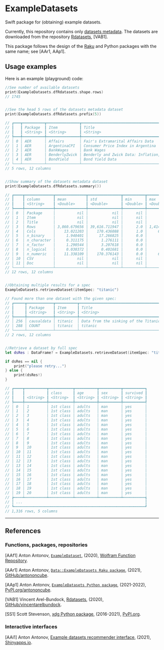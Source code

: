 # ExampleDatasets

Swift package for (obtaining) example datasets.

Currently, this repository contains only 
[datasets metadata](./resources/dfRdatasets.csv). The datasets are downloaded from
the repository
[Rdatasets](https://github.com/vincentarelbundock/Rdatasets/), \[VAB1\].

This package follows the design of the [Raku](https://raku.org) and Python packages
with the same name; see \[AAr1, AAp1\].

## Usage examples

Here is an example (playground) code:

```swift
//See number of available datasets
print(ExampleDatasets.dfRdatasets.shape.rows)
// 1745


//See the head 5 rows of the datasets metadata dataset
print(ExampleDatasets.dfRdatasets.prefix(5))

// ┏━━━┳━━━━━━━━━━┳━━━━━━━━━━━━━━━┳━━━━━━━━━━━━━━━━━━━━━━━━━━━━━━━━━━━━━━━━━━━━━━━━━━━━┳━━━━━━━┳━━━━━━━┳━━━━━━━━━━┳━━━━━━━━━━━━━┳━━━━━━━━━━┳━━━━━━━━━━━┳━━━━━━━━━━━┳╍╍╍╍╍╍┓
// ┃   ┃ Package  ┃ Item          ┃ Title                                              ┃ Rows  ┃ Cols  ┃ n_binary ┃ n_character ┃ n_factor ┃ n_logical ┃ n_numeric ┃ 2    ┇
// ┃   ┃ <String> ┃ <String>      ┃ <String>                                           ┃ <Int> ┃ <Int> ┃ <Int>    ┃ <Int>       ┃ <Int>    ┃ <Int>     ┃ <Int>     ┃ more ┇
// ┡━━━╇━━━━━━━━━━╇━━━━━━━━━━━━━━━╇━━━━━━━━━━━━━━━━━━━━━━━━━━━━━━━━━━━━━━━━━━━━━━━━━━━━╇━━━━━━━╇━━━━━━━╇━━━━━━━━━━╇━━━━━━━━━━━━━╇━━━━━━━━━━╇━━━━━━━━━━━╇━━━━━━━━━━━╇╍╍╍╍╍╍┩
// │ 0 │ AER      │ Affairs       │ Fair's Extramarital Affairs Data                   │   601 │     9 │        2 │           0 │        2 │         0 │         7 │      ┆
// │ 1 │ AER      │ ArgentinaCPI  │ Consumer Price Index in Argentina                  │    80 │     2 │        0 │           0 │        0 │         0 │         2 │      ┆
// │ 2 │ AER      │ BankWages     │ Bank Wages                                         │   474 │     4 │        2 │           0 │        3 │         0 │         1 │      ┆
// │ 3 │ AER      │ BenderlyZwick │ Benderly and Zwick Data: Inflation, Growth and St… │    31 │     5 │        0 │           0 │        0 │         0 │         5 │      ┆
// │ 4 │ AER      │ BondYield     │ Bond Yield Data                                    │    60 │     2 │        0 │           0 │        0 │         0 │         2 │      ┆
// └───┴──────────┴───────────────┴────────────────────────────────────────────────────┴───────┴───────┴──────────┴─────────────┴──────────┴───────────┴───────────┴╌╌╌╌╌╌┘
// 5 rows, 12 columns


//Show summary of the datasets metadata dataset
print(ExampleDatasets.dfRdatasets.summary())

// ┏━━━━┳━━━━━━━━━━━━━┳━━━━━━━━━━━━━━┳━━━━━━━━━━━━━━━┳━━━━━━━━━━┳━━━━━━━━━━━━━┳━━━━━━━━━━┳━━━━━━━━━━┳━━━━━━━━━━┳━━━━━━━━━━━━━━━━━━━━━━━━━━━━━━━━━━━━━━━━━━━━━━━━━━━━┳━━━━━━━━━━━━━┳━━━━━━━━━━━┳━━━━━━━━━━━┓
// ┃    ┃ column      ┃ mean         ┃ std           ┃ min      ┃ max         ┃ median   ┃ Q1       ┃ Q3       ┃ mode                                               ┃ uniqueCount ┃ noneCount ┃ someCount ┃
// ┃    ┃ <String>    ┃ <Double>     ┃ <Double>      ┃ <Double> ┃ <Double>    ┃ <Double> ┃ <Double> ┃ <Double> ┃ <Array<Any>>                                       ┃ <Int>       ┃ <Int>     ┃ <Int>     ┃
// ┡━━━━╇━━━━━━━━━━━━━╇━━━━━━━━━━━━━━╇━━━━━━━━━━━━━━━╇━━━━━━━━━━╇━━━━━━━━━━━━━╇━━━━━━━━━━╇━━━━━━━━━━╇━━━━━━━━━━╇━━━━━━━━━━━━━━━━━━━━━━━━━━━━━━━━━━━━━━━━━━━━━━━━━━━━╇━━━━━━━━━━━━━╇━━━━━━━━━━━╇━━━━━━━━━━━┩
// │ 0  │ Package     │          nil │           nil │      nil │         nil │      nil │      nil │      nil │ ["Stat2Data"]                                      │          57 │         0 │     1,745 │
// │ 1  │ Item        │          nil │           nil │      nil │         nil │      nil │      nil │      nil │ ["Mroz", "housing", "smoking", "Grunfeld", "salin… │       1,688 │         0 │     1,745 │
// │ 2  │ Title       │          nil │           nil │      nil │         nil │      nil │      nil │      nil │ ["Internal functions for gap"]                     │       1,605 │         0 │     1,745 │
// │ 3  │ Rows        │ 3,860.679656 │ 39,616.711947 │      2.0 │ 1,414,593.0 │    108.0 │     35.0 │    601.0 │ [20]                                               │         699 │         0 │     1,745 │
// │ 4  │ Cols        │    13.021203 │    170.436088 │      1.0 │     6,831.0 │      5.0 │      3.0 │      9.0 │ [2]                                                │          56 │         0 │     1,745 │
// │ 5  │ n_binary    │     1.940401 │     17.266825 │      0.0 │       624.0 │      0.0 │      0.0 │      2.0 │ [0]                                                │          28 │         0 │     1,745 │
// │ 6  │ n_character │     0.311175 │      1.276111 │      0.0 │        17.0 │      0.0 │      0.0 │      0.0 │ [0]                                                │          14 │         0 │     1,745 │
// │ 7  │ n_factor    │     1.290544 │      3.207618 │      0.0 │        64.0 │      0.0 │      0.0 │      2.0 │ [0]                                                │          22 │         0 │     1,745 │
// │ 8  │ n_logical   │     0.030372 │      0.401681 │      0.0 │        11.0 │      0.0 │      0.0 │      0.0 │ [0]                                                │           7 │         0 │     1,745 │
// │ 9  │ n_numeric   │    11.338109 │    170.376143 │      0.0 │     6,830.0 │      3.0 │      2.0 │      7.0 │ [2]                                                │          51 │         0 │     1,745 │
// │ 10 │ CSV         │          nil │           nil │      nil │         nil │      nil │      nil │      nil │ ["https://vincentarelbundock.github.io/Rdatasets/… │       1,745 │         0 │     1,745 │
// │ 11 │ Doc         │          nil │           nil │      nil │         nil │      nil │      nil │      nil │ ["https://vincentarelbundock.github.io/Rdatasets/… │       1,745 │         0 │     1,745 │
// └────┴─────────────┴──────────────┴───────────────┴──────────┴─────────────┴──────────┴──────────┴──────────┴────────────────────────────────────────────────────┴─────────────┴───────────┴───────────┘
// 12 rows, 12 columns


//Obtaining multiple results for a spec
ExampleDatasets.retrieveDataset(itemSpec: "titanic")

// Found more than one dataset with the given spec:
// ┏━━━━━┳━━━━━━━━━━━━┳━━━━━━━━━━┳━━━━━━━━━━━━━━━━━━━━━━━━━━━━━━━━━━━━━━┳━━━━━━━┳━━━━━━━┳━━━━━━━━━━┳━━━━━━━━━━━━━┳━━━━━━━━━━┳━━━━━━━━━━━┳━━━━━━━━━━━┳╍╍╍╍╍╍┓
// ┃     ┃ Package    ┃ Item     ┃ Title                                ┃ Rows  ┃ Cols  ┃ n_binary ┃ n_character ┃ n_factor ┃ n_logical ┃ n_numeric ┃ 2    ┇
// ┃     ┃ <String>   ┃ <String> ┃ <String>                             ┃ <Int> ┃ <Int> ┃ <Int>    ┃ <Int>       ┃ <Int>    ┃ <Int>     ┃ <Int>     ┃ more ┇
// ┡━━━━━╇━━━━━━━━━━━━╇━━━━━━━━━━╇━━━━━━━━━━━━━━━━━━━━━━━━━━━━━━━━━━━━━━╇━━━━━━━╇━━━━━━━╇━━━━━━━━━━╇━━━━━━━━━━━━━╇━━━━━━━━━━╇━━━━━━━━━━━╇━━━━━━━━━━━╇╍╍╍╍╍╍┩
// │ 256 │ causaldata │ titanic  │ Data from the sinking of the Titanic │ 2,201 │     4 │        3 │           0 │        0 │         0 │         4 │      ┆
// │ 288 │ COUNT      │ titanic  │ titanic                              │ 1,316 │     4 │        3 │           0 │        4 │         0 │         0 │      ┆
// └─────┴────────────┴──────────┴──────────────────────────────────────┴───────┴───────┴──────────┴─────────────┴──────────┴───────────┴───────────┴╌╌╌╌╌╌┘
// 2 rows, 12 columns


//Retrieve a dataset by full spec
let dsRes : DataFrame? = ExampleDatasets.retrieveDataset(itemSpec: "titanic", packageSpec: "COUNT")

if dsRes == nil {
    print("please retry...")
} else {
    print(dsRes!)
}

// ┏━━━━┳━━━━━━━━━━┳━━━━━━━━━━━┳━━━━━━━━━━┳━━━━━━━━━━┳━━━━━━━━━━┓
// ┃    ┃          ┃ class     ┃ age      ┃ sex      ┃ survived ┃
// ┃    ┃ <String> ┃ <String>  ┃ <String> ┃ <String> ┃ <String> ┃
// ┡━━━━╇━━━━━━━━━━╇━━━━━━━━━━━╇━━━━━━━━━━╇━━━━━━━━━━╇━━━━━━━━━━┩
// │ 0  │ 1        │ 1st class │ adults   │ man      │ yes      │
// │ 1  │ 2        │ 1st class │ adults   │ man      │ yes      │
// │ 2  │ 3        │ 1st class │ adults   │ man      │ yes      │
// │ 3  │ 4        │ 1st class │ adults   │ man      │ yes      │
// │ 4  │ 5        │ 1st class │ adults   │ man      │ yes      │
// │ 5  │ 6        │ 1st class │ adults   │ man      │ yes      │
// │ 6  │ 7        │ 1st class │ adults   │ man      │ yes      │
// │ 7  │ 8        │ 1st class │ adults   │ man      │ yes      │
// │ 8  │ 9        │ 1st class │ adults   │ man      │ yes      │
// │ 9  │ 10       │ 1st class │ adults   │ man      │ yes      │
// │ 10 │ 11       │ 1st class │ adults   │ man      │ yes      │
// │ 11 │ 12       │ 1st class │ adults   │ man      │ yes      │
// │ 12 │ 13       │ 1st class │ adults   │ man      │ yes      │
// │ 13 │ 14       │ 1st class │ adults   │ man      │ yes      │
// │ 14 │ 15       │ 1st class │ adults   │ man      │ yes      │
// │ 15 │ 16       │ 1st class │ adults   │ man      │ yes      │
// │ 16 │ 17       │ 1st class │ adults   │ man      │ yes      │
// │ 17 │ 18       │ 1st class │ adults   │ man      │ yes      │
// │ 18 │ 19       │ 1st class │ adults   │ man      │ yes      │
// │ 19 │ 20       │ 1st class │ adults   │ man      │ yes      │
// ┢╍╍╍╍┷╍╍╍╍╍╍╍╍╍╍┷╍╍╍╍╍╍╍╍╍╍╍┷╍╍╍╍╍╍╍╍╍╍┷╍╍╍╍╍╍╍╍╍╍┷╍╍╍╍╍╍╍╍╍╍┪
// ┇ ...                                                        ┇
// ┗╍╍╍╍╍╍╍╍╍╍╍╍╍╍╍╍╍╍╍╍╍╍╍╍╍╍╍╍╍╍╍╍╍╍╍╍╍╍╍╍╍╍╍╍╍╍╍╍╍╍╍╍╍╍╍╍╍╍╍╍┛
// 1,316 rows, 5 columns

```

------------------------------------------------------------------------

## References

### Functions, packages, repositories

\[AAf1\] Anton Antonov,
[`ExampleDataset`](https://resources.wolframcloud.com/FunctionRepository/resources/ExampleDataset),
(2020), [Wolfram Function
Repository](https://resources.wolframcloud.com/FunctionRepository).

\[AAr1\] Anton Antonov,
[`Data::ExampleDatasets Raku package`](https://github.com/antononcube/Raku-Data-ExampleDatasets),
(2021), [GitHub/antononcube](https://github.com/antononcube).

\[AAp1\] Anton Antonov,
[`ExampleDatasets Python package`](https://pypi.org/project/ExampleDatasets/),
(2021-2022), [PyPI.org/antononcube](https://pypi.org/user/antononcube/).

\[VAB1\] Vincent Arel-Bundock,
[Rdatasets](https://github.com/vincentarelbundock/Rdatasets/), (2020),
[GitHub/vincentarelbundock](https://github.com/vincentarelbundock).

\[SS1\] Scott Stevenson, [xdg Python package](https://pypi.org/project/xdg/), (2016-2021),
[PyPI.org](https://pypi.org/project/xdg/).

### Interactive interfaces

\[AAi1\] Anton Antonov, [Example datasets recommender interface](https://antononcube.shinyapps.io/ExampleDatasetsRecommenderInterface/),
(2021), [Shinyapps.io](https://antononcube.shinyapps.io/).
